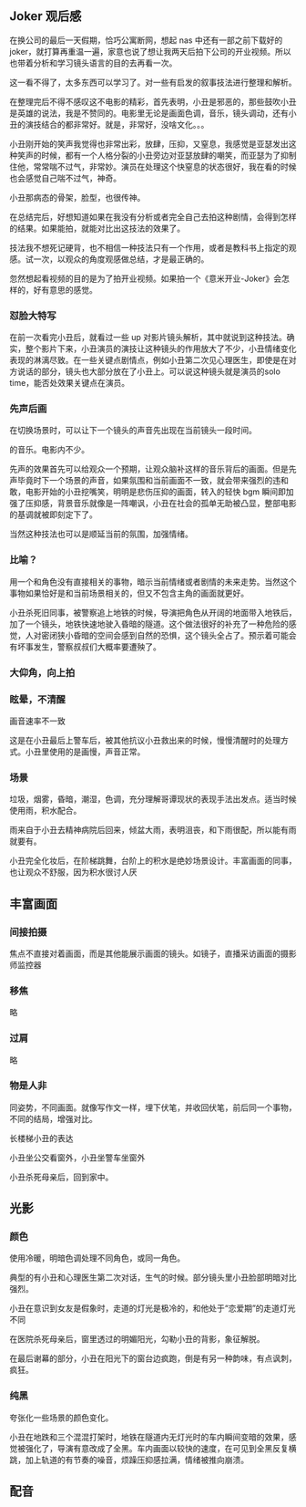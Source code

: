 ## Joker 观后感

在换公司的最后一天假期，恰巧公寓断网，想起 nas 中还有一部之前下载好的 joker，就打算再重温一遍，家意也说了想让我两天后拍下公司的开业视频。所以也带着分析和学习镜头语言的目的去再看一次。

这一看不得了，太多东西可以学习了。对一些有启发的叙事技法进行整理和解析。

在整理完后不得不感叹这不电影的精彩，首先表明，小丑是邪恶的，那些鼓吹小丑是英雄的说法，我是不赞同的。电影里无论是画面色调，音乐，镜头调动，还有小丑的演技结合的都非常好。就是，非常好，没啥文化。。。

小丑刚开始的笑声我觉得也非常出彩，放肆，压抑，又窒息，我感觉是亚瑟发出这种笑声的时候，都有一个人格分裂的小丑旁边对亚瑟放肆的嘲笑，而亚瑟为了抑制住他，常常喘不过气，非常妙。演员在处理这个快窒息的状态很好，我在看的时候也会感觉自己喘不过气，神奇。

小丑那病态的骨架，脸型，也很传神。

在总结完后，好想知道如果在我没有分析或者完全自己去拍这种剧情，会得到怎样的结果。如果能拍，就能对比出这技法的效果了。

技法我不想死记硬背，也不相信一种技法只有一个作用，或者是教科书上指定的观感。试一次，以观众的角度观感做总结，才是最正确的。

忽然想起看视频的目的是为了拍开业视频。如果拍一个《意米开业-Joker》会怎样的，好有意思的感觉。



### 怼脸大特写

在前一次看完小丑后，就看过一些 up 对影片镜头解析，其中就说到这种技法。确实，整个影片下来，小丑演员的演技让这种镜头的作用放大了不少，小丑情绪变化表现的淋漓尽致。在一些关键点剧情点，例如小丑第二次见心理医生，即使是在对方说话的部分，镜头也大部分放在了小丑上。可以说这种镜头就是演员的solo time，能否处效果关键点在演员。



### 先声后画

在切换场景时，可以让下一个镜头的声音先出现在当前镜头一段时间。

的音乐。电影内不少。

先声的效果首先可以给观众一个预期，让观众脑补这样的音乐背后的画面。但是先声毕竟时下一个场景的声音，如果氛围和当前画面不一致，就会带来强烈的违和敢，电影开始的小丑挖嘴笑，明明是悲伤压抑的画面，转入的轻快 bgm 瞬间即加强了压抑感，背景音乐就像是一阵嘲讽，小丑在社会的孤单无助被凸显，整部电影的基调就被即刻定下了。

当然这种技法也可以是顺延当前的氛围，加强情绪。



### 比喻？

用一个和角色没有直接相关的事物，暗示当前情绪或者剧情的未来走势。当然这个事物如果恰好是和当前场景相关的，但又不包含主角的画面就更好。

小丑杀死旧同事，被警察追上地铁的时候，导演把角色从开阔的地面带入地铁后，加了一个镜头，地铁快速地驶入昏暗的隧道。这个做法很好的补充了一种危险的感觉，人对密闭狭小昏暗的空间会感到自然的恐惧，这个镜头全占了。预示着可能会有坏事发生，警察叔叔们大概率要遭殃了。



### 大仰角，向上拍



### 眩晕，不清醒

画音速率不一致

这是在小丑最后上警车后，被其他抗议小丑救出来的时候，慢慢清醒时的处理方式。小丑里使用的是画慢，声音正常。



### 场景

垃圾，烟雾，昏暗，潮湿，色调，充分理解哥谭现状的表现手法出发点。适当时候使用雨，积水配合。

雨来自于小丑去精神病院后回来，倾盆大雨，表明沮丧，和下雨很配，所以能有雨就要有。

小丑完全化妆后，在阶梯跳舞，台阶上的积水是绝妙场景设计。丰富画面的同事，也让观众不舒服，因为积水很讨人厌





## 丰富画面

### 间接拍摄

焦点不直接对着画面，而是其他能展示画面的镜头。如镜子，直播采访画面的摄影师监控器



### 移焦

略



### 过肩

略



### 物是人非

同姿势，不同画面。就像写作文一样，埋下伏笔，并收回伏笔，前后同一个事物，不同的结局，增强对比。

长楼梯小丑的表达

小丑坐公交看窗外，小丑坐警车坐窗外

小丑杀死母亲后，回到家中。



## 光影

### 颜色

使用冷暖，明暗色调处理不同角色，或同一角色。

典型的有小丑和心理医生第二次对话，生气的时候。部分镜头里小丑脸部明暗对比强烈。

小丑在意识到女友是假象时，走道的灯光是极冷的，和他处于“恋爱期”的走道灯光不同

在医院杀死母亲后，窗里透过的明媚阳光，勾勒小丑的背影，象征解脱。

在最后谢幕的部分，小丑在阳光下的窗台边疯跑，倒是有另一种韵味，有点讽刺，疯狂。



### 纯黑

夸张化一些场景的颜色变化。

小丑在地跌和三个混混打架时，地铁在隧道内无灯光时的车内瞬间变暗的效果，感觉被强化了，导演有意改成了全黑。车内画面以较快的速度，在可见到全黑反复横跳，加上轨道的有节奏的噪音，烦躁压抑感拉满，情绪被推向崩溃。



## 配音



